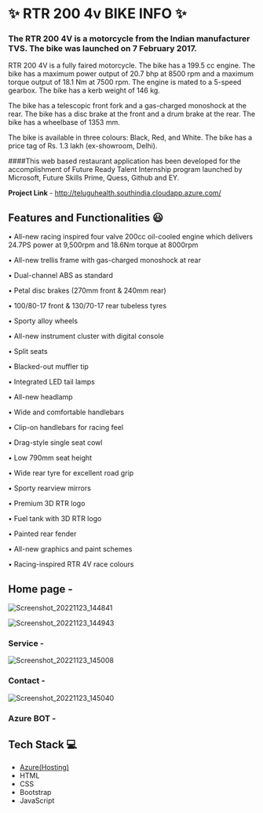 # ✨ RTR 200 4v BIKE INFO  ✨


### The RTR 200 4V is a motorcycle from the Indian manufacturer TVS. The bike was launched on 7 February 2017.

RTR 200 4V is a fully faired motorcycle. The bike has a 199.5 cc engine. The bike has a maximum power output of 20.7 bhp at 8500 rpm and a maximum torque output of 18.1 Nm at 7500 rpm. The engine is mated to a 5-speed gearbox. The bike has a kerb weight of 146 kg.

The bike has a telescopic front fork and a gas-charged monoshock at the rear. The bike has a disc brake at the front and a drum brake at the rear. The bike has a wheelbase of 1353 mm.

The bike is available in three colours: Black, Red, and White. The bike has a price tag of Rs. 1.3 lakh (ex-showroom, Delhi).

####This web based restaurant application has been developed for the accomplishment of Future Ready Talent Internship program launched by Microsoft, Future Skills Prime, Quess, Github and EY.


**Project Link** - http://teluguhealth.southindia.cloudapp.azure.com/


## Features and Functionalities 😃
• All-new racing inspired four valve 200cc oil-cooled engine which delivers 24.7PS power at 9,500rpm and 18.6Nm torque at 8000rpm

• All-new trellis frame with gas-charged monoshock at rear

• Dual-channel ABS as standard

• Petal disc brakes (270mm front & 240mm rear)

• 100/80-17 front & 130/70-17 rear tubeless tyres

• Sporty alloy wheels

• All-new instrument cluster with digital console

• Split seats

• Blacked-out muffler tip

• Integrated LED tail lamps

• All-new headlamp

• Wide and comfortable handlebars

• Clip-on handlebars for racing feel

• Drag-style single seat cowl

• Low 790mm seat height

• Wide rear tyre for excellent road grip

• Sporty rearview mirrors

• Premium 3D RTR logo

• Fuel tank with 3D RTR logo

• Painted rear fender

• All-new graphics and paint schemes

• Racing-inspired RTR 4V race colours


## Home page -
![Screenshot_20221123_144841](https://user-images.githubusercontent.com/115808979/203584469-9c926d6c-76b8-40f0-953a-e30e028add4a.png)




![Screenshot_20221123_144943](https://user-images.githubusercontent.com/115808979/203584495-23065b7a-9b6c-471f-8c3e-899b8c127d60.png)



### Service -

![Screenshot_20221123_145008](https://user-images.githubusercontent.com/115808979/203584515-59c4217d-578b-4ed2-a81b-7d15982b4368.png)


### Contact -

![Screenshot_20221123_145040](https://user-images.githubusercontent.com/115808979/203584780-6a578de6-7460-4d15-a4b5-d4373ac9391f.png)


### Azure BOT -

## Tech Stack 💻

- [Azure(Hosting)](https://azure.microsoft.com/en-in/features/azure-portal/)
- HTML
- CSS
- Bootstrap
- JavaScript
